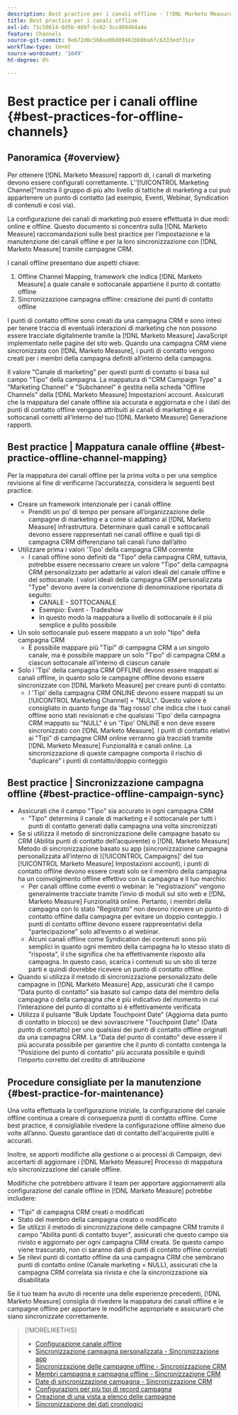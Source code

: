 ```yaml
---
description: Best practice per i canali offline - [!DNL Marketo Measure]
title: Best practice per i canali offline
exl-id: 71c50614-8d5b-469f-bc02-3cc489464a4e
feature: Channels
source-git-commit: 9e672d0c568ee0b889461bb8ba6fc6333edf31ce
workflow-type: tm+mt
source-wordcount: '1049'
ht-degree: 0%

---
```


# Best practice per i canali offline {#best-practices-for-offline-channels}

## Panoramica {#overview}

Per ottenere [!DNL Marketo Measure] rapporti di, i canali di marketing devono essere configurati correttamente. L&#39;&#39;[!UICONTROL Marketing Channel]&quot;mostra il gruppo di più alto livello di tattiche di marketing a cui può appartenere un punto di contatto (ad esempio, Eventi, Webinar, Syndication di contenuti e così via).

La configurazione dei canali di marketing può essere effettuata in due modi: online e offline. Questo documento si concentra sulla [!DNL Marketo Measure] raccomandazioni sulle best practice per l’impostazione e la manutenzione dei canali offline e per la loro sincronizzazione con [!DNL Marketo Measure] tramite campagne CRM.

I canali offline presentano due aspetti chiave:

1. Offline Channel Mapping, framework che indica [!DNL Marketo Measure] a quale canale e sottocanale appartiene il punto di contatto offline
1. Sincronizzazione campagna offline: creazione dei punti di contatto offline

I punti di contatto offline sono creati da una campagna CRM e sono intesi per tenere traccia di eventuali interazioni di marketing che non possono essere tracciate digitalmente tramite la [!DNL Marketo Measure] JavaScript implementato nelle pagine del sito web. Quando una campagna CRM viene sincronizzata con [!DNL Marketo Measure], i punti di contatto vengono creati per i membri della campagna definiti all’interno della campagna.

Il valore &quot;Canale di marketing&quot; per questi punti di contatto si basa sul campo &quot;Tipo&quot; della campagna. La mappatura di &quot;CRM Campaign Type&quot; a &quot;Marketing Channel&quot; e &quot;Subchannel&quot; è gestita nella scheda &quot;Offline Channels&quot; della [!DNL Marketo Measure] Impostazioni account. Assicurati che la mappatura del canale offline sia accurata e aggiornata e che i dati dei punti di contatto offline vengano attribuiti ai canali di marketing e ai sottocanali corretti all’interno del tuo [!DNL Marketo Measure] Generazione rapporti.

## Best practice | Mappatura canale offline {#best-practice-offline-channel-mapping}

Per la mappatura dei canali offline per la prima volta o per una semplice revisione al fine di verificarne l’accuratezza, considera le seguenti best practice.

* Creare un framework intenzionale per i canali offline
   * Prenditi un po’ di tempo per pensare all’organizzazione delle campagne di marketing e a come si adattano al [!DNL Marketo Measure] infrastruttura. Determinare quali canali e sottocanali devono essere rappresentati nei canali offline e quali tipi di campagna CRM differenziano tali canali l’uno dall’altro
* Utilizzare prima i valori &#39;Tipo&#39; della campagna CRM corrente
   * I canali offline sono definiti da &quot;Tipo&quot; della campagna CRM, tuttavia, potrebbe essere necessario creare un valore &quot;Tipo&quot; della campagna CRM personalizzato per adattarlo ai valori ideali del canale offline e del sottocanale. I valori ideali della campagna CRM personalizzata &quot;Type&quot; devono avere la convenzione di denominazione riportata di seguito:
      * CANALE - SOTTOCANALE
      * Esempio: Event - Tradeshow
      * In questo modo la mappatura a livello di sottocanale è il più semplice e pulito possibile
* Un solo sottocanale può essere mappato a un solo &quot;tipo&quot; della campagna CRM
   * È possibile mappare più &quot;Tipi&quot; di campagna CRM a un singolo canale, ma è possibile mappare un solo &quot;Tipo&quot; di campagna CRM a ciascun sottocanale all’interno di ciascun canale
* Solo i &#39;Tipi&#39; della campagna CRM OFFLINE devono essere mappati ai canali offline, in quanto solo le campagne offline devono essere sincronizzate con [!DNL Marketo Measure] per creare punti di contatto:
   * I &#39;Tipi&#39; della campagna CRM ONLINE devono essere mappati su un [!UICONTROL Marketing Channel] = &quot;NULL&quot;. Questo valore è consigliato in quanto funge da &#39;flag rosso&#39; che indica che i tuoi canali offline sono stati revisionati e che qualsiasi &#39;Tipo&#39; della campagna CRM mappato su &quot;NULL&quot; è un &#39;Tipo&#39; ONLINE e non deve essere sincronizzato con [!DNL Marketo Measure]. I punti di contatto relativi ai &quot;Tipi&quot; di campagne CRM online verranno già tracciati tramite [!DNL Marketo Measure] Funzionalità e canali online. La sincronizzazione di queste campagne comporta il rischio di &quot;duplicare&quot; i punti di contatto/doppio conteggio

## Best practice | Sincronizzazione campagna offline {#best-practice-offline-campaign-sync}

* Assicurati che il campo &quot;Tipo&quot; sia accurato in ogni campagna CRM
   * &quot;Tipo&quot; determina il canale di marketing e il sottocanale per tutti i punti di contatto generati dalla campagna una volta sincronizzati
* Se si utilizza il metodo di sincronizzazione delle campagne basato su CRM (Abilita punti di contatto dell’acquirente) o [!DNL Marketo Measure] Metodo di sincronizzazione basato su app (sincronizzazione campagna personalizzata all’interno di )[!UICONTROL Campaigns]&#39; del tuo [!UICONTROL Marketo Measure] Impostazioni account), i punti di contatto offline devono essere creati solo se il membro della campagna ha un coinvolgimento offline effettivo con la campagna e il tuo marchio:
   * Per canali offline come eventi o webinar: le &quot;registrazioni&quot; vengono generalmente tracciate tramite l’invio di moduli sul sito web e [!DNL Marketo Measure] Funzionalità online. Pertanto, i membri della campagna con lo stato &quot;Registrato&quot; non devono ricevere un punto di contatto offline dalla campagna per evitare un doppio conteggio. I punti di contatto offline devono essere rappresentativi della &quot;partecipazione&quot; solo all’evento o al webinar.
   * Alcuni canali offline come Syndication dei contenuti sono più semplici in quanto ogni membro della campagna ha lo stesso stato di &quot;risposta&quot;, il che significa che ha effettivamente risposto alla campagna. In questo caso, scarica i contenuti su un sito di terze parti e quindi dovrebbe ricevere un punto di contatto offline.
* Quando si utilizza il metodo di sincronizzazione personalizzato delle campagne in [!DNL Marketo Measure] App, assicurati che il campo &quot;Data punto di contatto&quot; sia basato sul campo data del membro della campagna o della campagna che è più indicativo del momento in cui l’interazione del punto di contatto si è effettivamente verificata
* Utilizza il pulsante &quot;Bulk Update Touchpoint Date&quot; (Aggiorna data punto di contatto in blocco) se devi sovrascrivere &quot;Touchpoint Date&quot; (Data punto di contatto) per uno qualsiasi dei punti di contatto offline originati da una campagna CRM. La &quot;Data del punto di contatto&quot; deve essere il più accurata possibile per garantire che il punto di contatto contenga la &quot;Posizione del punto di contatto&quot; più accurata possibile e quindi l’importo corretto del credito di attribuzione

## Procedure consigliate per la manutenzione {#best-practice-for-maintenance}

Una volta effettuata la configurazione iniziale, la configurazione del canale offline continua a creare di conseguenza punti di contatto offline. Come best practice, è consigliabile rivedere la configurazione offline almeno due volte all’anno. Questo garantisce dati di contatto dell&#39;acquirente puliti e accurati.

Inoltre, se apporti modifiche alla gestione o ai processi di Campaign, devi accertarti di aggiornare i [!DNL Marketo Measure] Processo di mappatura e/o sincronizzazione del canale offline.

Modifiche che potrebbero attivare il team per apportare aggiornamenti alla configurazione del canale offline in [!DNL Marketo Measure] potrebbe includere:

* &quot;Tipi&quot; di campagna CRM creati o modificati
* Stato del membro della campagna creato o modificato
* Se utilizzi il metodo di sincronizzazione delle campagne CRM tramite il campo &quot;Abilita punti di contatto buyer&quot;, assicurati che questo campo sia rivisto e aggiornato per ogni campagna CRM creata. Se questo campo viene trascurato, non ci saranno dati di punti di contatto offline correlati
* Se rilevi punti di contatto offline da una campagna CRM che sembrano punti di contatto online (Canale marketing = NULL), assicurati che la campagna CRM correlata sia rivista e che la sincronizzazione sia disabilitata

Se il tuo team ha avuto di recente una delle esperienze precedenti, [!DNL Marketo Measure] consiglia di rivedere la mappatura dei canali offline e le campagne offline per apportare le modifiche appropriate e assicurarti che siano sincronizzate correttamente.

>[!MORELIKETHIS]
>
>* [Configurazione canale offline](/help/channel-tracking-and-setup/offline-channels/offline-custom-channel-setup.md)
>* [Sincronizzazione campagna personalizzata - Sincronizzazione app](/help/channel-tracking-and-setup/offline-channels/custom-campaign-sync.md)
>* [Sincronizzazione delle campagne offline - Sincronizzazione CRM](/help/channel-tracking-and-setup/offline-channels/legacy-processes/syncing-offline-campaigns.md)
>* [Membri campagna e campagna offline - Sincronizzazione CRM](/help/channel-tracking-and-setup/offline-channels/legacy-processes/campaigns-and-campaign-members.md)
>* [Date di sincronizzazione campagna - Sincronizzazione CRM](/help/channel-tracking-and-setup/offline-channels/legacy-processes/campaign-sync-dates.md)
>* [Configurazioni per più tipi di record campagna](/help/channel-tracking-and-setup/offline-channels/configurations-for-multiple-campaign-record-types.md)
>* [Creazione di una vista a elenco delle campagne](/help/channel-tracking-and-setup/offline-channels/legacy-processes/creating-a-campaign-list-view-for-salesforce-campaigns.md)
>* [Sincronizzazione dei dati cronologici](/help/channel-tracking-and-setup/offline-channels/legacy-processes/syncing-historical-data.md)

